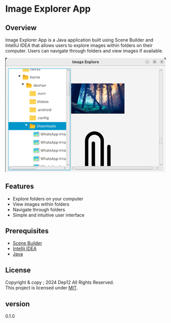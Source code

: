 # Image Explorer App

## Overview
Image Explorer App is a Java application built using Scene Builder and IntelliJ IDEA that allows users to explore images within folders on their computer. Users can navigate through folders and view images if available.

![image explore window](assets/image.png)
## Features
- Explore folders on your computer
- View images within folders
- Navigate through folders
- Simple and intuitive user interface

## Prerequisites
- [Scene Builder](https://gluonhq.com/products/scene-builder/)
- [Intellij IDEA](https://www.jetbrains.com/idea/)
- [Java](https://www.oracle.com/java/)

## License
Copyright & copy ; 2024 Dep12 All Rights Reserved.<br>
This project is licensed under [MIT](LICENSE.txt).

## version
0.1.0